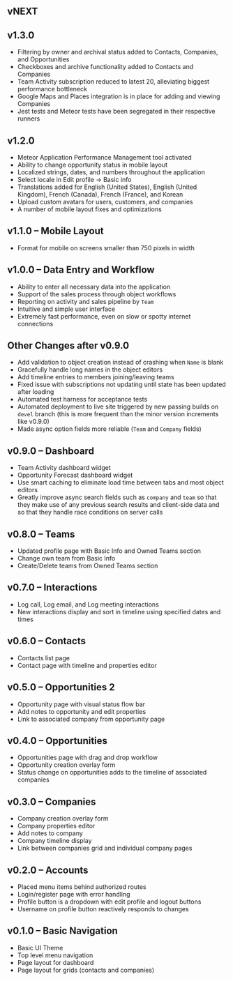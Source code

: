 ## vNEXT

## v1.3.0

* Filtering by owner and archival status added to Contacts, Companies, and
Opportunities
* Checkboxes and archive functionality added to Contacts and Companies
* Team Activity subscription reduced to latest 20, alleviating biggest 
performance bottleneck
* Google Maps and Places integration is in place for adding and viewing 
Companies
* Jest tests and Meteor tests have been segregated in their respective runners

## v1.2.0

* Meteor Application Performance Management tool activated
* Ability to change opportunity status in mobile layout
* Localized strings, dates, and numbers throughout the application
* Select locale in Edit profile -> Basic info
* Translations added for English (United States), English (United Kingdom),
French (Canada), French (France), and Korean
* Upload custom avatars for users, customers, and companies
* A number of mobile layout fixes and optimizations

## v1.1.0 – Mobile Layout

* Format for mobile on screens smaller than 750 pixels in width

## v1.0.0 – Data Entry and Workflow

* Ability to enter all necessary data into the application
* Support of the sales process through object workflows
* Reporting on activity and sales pipeline by `Team`
* Intuitive and simple user interface
* Extremely fast performance, even on slow or spotty internet connections

## Other Changes after v0.9.0

* Add validation to object creation instead of crashing when `Name` is blank
* Gracefully handle long names in the object editors
* Add timeline entries to members joining/leaving teams
* Fixed issue with subscriptions not updating until state has been updated after
loading
* Automated test harness for acceptance tests
* Automated deployment to live site triggered by new passing builds on `devel` 
branch (this is more frequent than the minor version increments like v0.9.0)
* Made async option fields more reliable (`Team` and `Company` fields)

## v0.9.0 – Dashboard

* Team Activity dashboard widget
* Opportunity Forecast dashboard widget
* Use smart caching to eliminate load time between tabs and most object editors
* Greatly improve async search fields such as `company` and `team` so that they 
make use of any previous search results and client-side data and so that they 
handle race conditions on server calls

## v0.8.0 – Teams

* Updated profile page with Basic Info and Owned Teams section
* Change own team from Basic Info
* Create/Delete teams from Owned Teams section

## v0.7.0 – Interactions

* Log call, Log email, and Log meeting interactions
* New interactions display and sort in timeline using specified dates and times

## v0.6.0 – Contacts

* Contacts list page
* Contact page with timeline and properties editor

## v0.5.0 – Opportunities 2

* Opportunity page with visual status flow bar
* Add notes to opportunity and edit properties
* Link to associated company from opportunity page

## v0.4.0 – Opportunities

* Opportunities page with drag and drop workflow
* Opportunity creation overlay form
* Status change on opportunities adds to the timeline of associated companies

## v0.3.0 – Companies

* Company creation overlay form
* Company properties editor
* Add notes to company
* Company timeline display
* Link between companies grid and individual company pages

## v0.2.0 – Accounts

* Placed menu items behind authorized routes
* Login/register page with error handling
* Profile button is a dropdown with edit profile and logout buttons
* Username on profile button reactively responds to changes

## v0.1.0 – Basic Navigation

* Basic UI Theme
* Top level menu navigation
* Page layout for dashboard
* Page layout for grids (contacts and companies)
